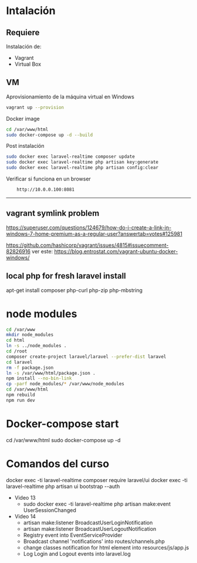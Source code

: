 # Intalación

## Requiere
Instalación de:
* Vagrant
* Virtual Box

## VM
Aprovisionamiento de la máquina virtual en Windows
```sh
vagrant up --provision
```

Docker image
```sh
cd /var/www/html
sudo docker-compose up -d --build
```
Post instalación
```sh
sudo docker exec laravel-realtime composer update
sudo docker exec laravel-realtime php artisan key:generate
sudo docker exec laravel-realtime php artisan config:clear
```
Verificar si funciona en un browser
```sh
    http://10.0.0.100:8081
```

----------
## vagrant symlink problem
https://superuser.com/questions/124679/how-do-i-create-a-link-in-windows-7-home-premium-as-a-regular-user?answertab=votes#125981

https://github.com/hashicorp/vagrant/issues/4815#issuecomment-82826916
ver este: https://blog.entrostat.com/vagrant-ubuntu-docker-windows/

## local php for fresh laravel install
apt-get install composer php-curl php-zip php-mbstring

# node modules
```sh
cd /var/www
mkdir node_modules
cd html
ln -s ../node_modules .
cd /root
composer create-project laravel/laravel --prefer-dist laravel
cd laravel
rm -f package.json
ln -s /var/www/html/package.json .
npm install --no-bin-link
cp -parf node_modules/* /var/www/node_modules
cd /var/www/html
npm rebuild
npm run dev
```


# Docker-compose start
cd /var/www/html
sudo docker-compose up -d

# Comandos del curso
docker exec -ti laravel-realtime composer require laravel/ui
docker exec -ti laravel-realtime php artisan ui bootstrap --auth
- Video 13
  - sudo docker exec -ti laravel-realtime php artisan make:event UserSessionChanged
- Video 14
  - artisan make:listener BroadcastUserLoginNotification
  - artisan make:listener BroadcastUserLogoutNotification
  - Registry event into EventServiceProvider
  - Broadcast channel 'notifications' into routes/channels.php
  - change classes notification for html element into resources/js/app.js
  - Log Login and Logout events into laravel.log


